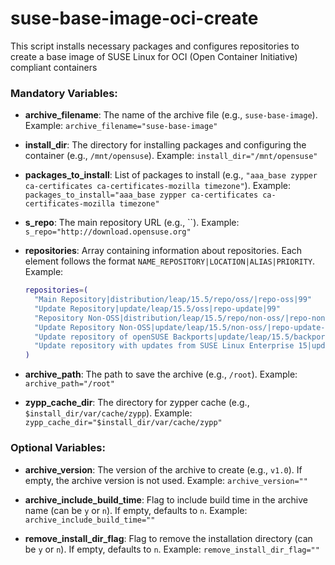 # suse-base-image-oci-create
This script installs necessary packages and configures repositories to create a base image of SUSE Linux for OCI (Open Container Initiative) compliant containers

### Mandatory Variables:

- **archive_filename**: The name of the archive file (e.g., `suse-base-image`).
  Example: `archive_filename="suse-base-image"`

- **install_dir**: The directory for installing packages and configuring the container (e.g., `/mnt/opensuse`).
  Example: `install_dir="/mnt/opensuse"`

- **packages_to_install**: List of packages to install (e.g., `"aaa_base zypper ca-certificates ca-certificates-mozilla timezone"`).
  Example: `packages_to_install="aaa_base zypper ca-certificates ca-certificates-mozilla timezone"`

- **s_repo**: The main repository URL (e.g., ``).
  Example: `s_repo="http://download.opensuse.org"`

- **repositories**: Array containing information about repositories. Each element follows the format `NAME_REPOSITORY|LOCATION|ALIAS|PRIORITY`.
  Example:
  ```bash
  repositories=(
    "Main Repository|distribution/leap/15.5/repo/oss/|repo-oss|99"
    "Update Repository|update/leap/15.5/oss|repo-update|99"
    "Repository Non-OSS|distribution/leap/15.5/repo/non-oss/|repo-non-oss|99"
    "Update Repository Non-OSS|update/leap/15.5/non-oss/|repo-update-non-oss|99"
    "Update repository of openSUSE Backports|update/leap/15.5/backports/|repo-backports-update|99"
    "Update repository with updates from SUSE Linux Enterprise 15|update/leap/15.5/non-oss/|repo-sle-update|99"
  )

- **archive_path**: The path to save the archive (e.g., `/root`).
  Example: `archive_path="/root"`

- **zypp_cache_dir**: The directory for zypper cache (e.g., `$install_dir/var/cache/zypp`).
  Example: `zypp_cache_dir="$install_dir/var/cache/zypp"`

### Optional Variables:

- **archive_version**: The version of the archive to create (e.g., `v1.0`).
 If empty, the archive version is not used.
  Example: `archive_version=""`

- **archive_include_build_time**: Flag to include build time in the archive name (can be `y` or `n`).
  If empty, defaults to `n`.
  Example: `archive_include_build_time=""`

- **remove_install_dir_flag**: Flag to remove the installation directory (can be `y` or `n`).
  If empty, defaults to `n`.
  Example: `remove_install_dir_flag=""`
